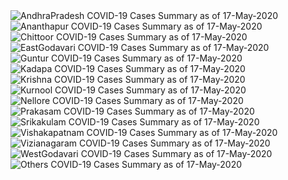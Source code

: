 
<img src="https://deepuhub.github.io/COVID-19/GraphsGenerated/17-May-2020/Last24Hrs_AndhraPradesh_17-May-2020.jpg" alt="AndhraPradesh COVID-19 Cases Summary as of 17-May-2020">
 <br>
<img src="https://deepuhub.github.io/COVID-19/GraphsGenerated/17-May-2020/Last24Hrs_Ananthapur_17-May-2020.jpg" alt="Ananthapur COVID-19 Cases Summary as of 17-May-2020">
 <br>
<img src="https://deepuhub.github.io/COVID-19/GraphsGenerated/17-May-2020/Last24Hrs_Chittoor_17-May-2020.jpg" alt="Chittoor COVID-19 Cases Summary as of 17-May-2020">
 <br>
<img src="https://deepuhub.github.io/COVID-19/GraphsGenerated/17-May-2020/Last24Hrs_EastGodavari_17-May-2020.jpg" alt="EastGodavari COVID-19 Cases Summary as of 17-May-2020">
 <br>
<img src="https://deepuhub.github.io/COVID-19/GraphsGenerated/17-May-2020/Last24Hrs_Guntur_17-May-2020.jpg" alt="Guntur COVID-19 Cases Summary as of 17-May-2020">
 <br>
<img src="https://deepuhub.github.io/COVID-19/GraphsGenerated/17-May-2020/Last24Hrs_Kadapa_17-May-2020.jpg" alt="Kadapa COVID-19 Cases Summary as of 17-May-2020">
 <br>
<img src="https://deepuhub.github.io/COVID-19/GraphsGenerated/17-May-2020/Last24Hrs_Krishna_17-May-2020.jpg" alt="Krishna COVID-19 Cases Summary as of 17-May-2020">
 <br>
<img src="https://deepuhub.github.io/COVID-19/GraphsGenerated/17-May-2020/Last24Hrs_Kurnool_17-May-2020.jpg" alt="Kurnool COVID-19 Cases Summary as of 17-May-2020">
 <br>
<img src="https://deepuhub.github.io/COVID-19/GraphsGenerated/17-May-2020/Last24Hrs_Nellore_17-May-2020.jpg" alt="Nellore COVID-19 Cases Summary as of 17-May-2020">
 <br>
<img src="https://deepuhub.github.io/COVID-19/GraphsGenerated/17-May-2020/Last24Hrs_Prakasam_17-May-2020.jpg" alt="Prakasam COVID-19 Cases Summary as of 17-May-2020">
 <br>
<img src="https://deepuhub.github.io/COVID-19/GraphsGenerated/17-May-2020/Last24Hrs_Srikakulam_17-May-2020.jpg" alt="Srikakulam COVID-19 Cases Summary as of 17-May-2020">
 <br>
<img src="https://deepuhub.github.io/COVID-19/GraphsGenerated/17-May-2020/Last24Hrs_Vishakapatnam_17-May-2020.jpg" alt="Vishakapatnam COVID-19 Cases Summary as of 17-May-2020">
 <br>
<img src="https://deepuhub.github.io/COVID-19/GraphsGenerated/17-May-2020/Last24Hrs_Vizianagaram_17-May-2020.jpg" alt="Vizianagaram COVID-19 Cases Summary as of 17-May-2020">
 <br>
<img src="https://deepuhub.github.io/COVID-19/GraphsGenerated/17-May-2020/Last24Hrs_WestGodavari_17-May-2020.jpg" alt="WestGodavari COVID-19 Cases Summary as of 17-May-2020">
 <br>
 <img src="https://deepuhub.github.io/COVID-19/GraphsGenerated/17-May-2020/Last24Hrs_Others_17-May-2020.jpg" alt="Others COVID-19 Cases Summary as of 17-May-2020">
 <br>

